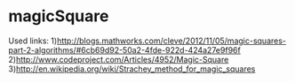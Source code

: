 magicSquare
===========
Used links:
1)http://blogs.mathworks.com/cleve/2012/11/05/magic-squares-part-2-algorithms/#6cb69d92-50a2-4fde-922d-424a27e9f96f
2)http://www.codeproject.com/Articles/4952/Magic-Square
3)http://en.wikipedia.org/wiki/Strachey_method_for_magic_squares
